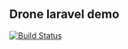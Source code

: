 ## Drone laravel demo


[![Build Status](http://192.168.10.10:8000/api/badges/curder/drone-laravel-test/status.svg)](http://192.168.10.10:8000/curder/drone-laravel-test)
